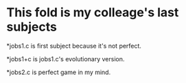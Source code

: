 # This fold is my colleage's last subjects

*jobs1.c is first subject because it's not perfect.

*jobs1+c is jobs1.c's evolutionary version.

*jobs2.c is perfect game in my mind.
